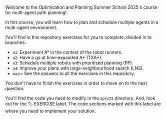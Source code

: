 Welcome to the Optimisation and Planning Summer School 2025's course for multi-agent path planning!

In this course, you will learn how to plan and schedule multiple agents in a multi-agent environment.

You'll find in this repository exercises for you to complete, divided in to branches:

- `a1`: Experiment A\* in the contest of the robot runners.
- `a2`: Have a go at time-expanded A* (TXA*).
- `a3`: Schedule multiple robots with prioritised planning (PP).
- `a4`: Improve your plans with large-neighbourhood search (LNS).
- `main`: See the answers to all the exercises in this repository.

You don't have to finish the exercises in order to move on to the next question.

You'll find the code you need to modify in the `opss25` directory. And, look out for the 🏷️ EXERCISE label. The code sections marked with this label are where you need to implement your solution.
